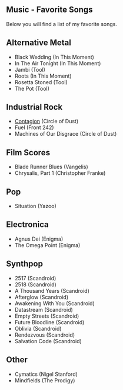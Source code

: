 ## Music - Favorite Songs

Below you will find a list of my favorite songs.

## Alternative Metal

- Black Wedding (In This Moment)
- In The Air Tonight (In This Moment)
- Jambi (Tool)
- Roots (In This Moment)
- Rosetta Stoned (Tool)
- The Pot (Tool)

## Industrial Rock                                                                                                                                                                             
- [Contagion](https://open.spotify.com/track/6LMjSt9vwT4Q827avd4y8E) (Circle of Dust) 
- Fuel (Front 242) 
- Machines of Our Disgrace (Circle of Dust)

## Film Scores

- Blade Runner Blues (Vangelis)
- Chrysalis, Part 1 (Christopher Franke)

## Pop

- Situation (Yazoo)

## Electronica

- Agnus Dei (Enigma)
- The Omega Point (Enigma)

## Synthpop

- 2517 (Scandroid)
- 2518 (Scandroid)
- A Thousand Years (Scandroid)
- Afterglow (Scandroid) 
- Awakening With You (Scandroid) 
- Datastream (Scandroid)
- Empty Streets (Scandroid)
- Future Bloodline (Scandroid) 
- Oblivia (Scandroid) 
- Rendezvous (Scandroid)
- Salvation Code (Scandroid)

## Other

- Cymatics (Nigel Stanford)	 
- Mindfields (The Prodigy)



